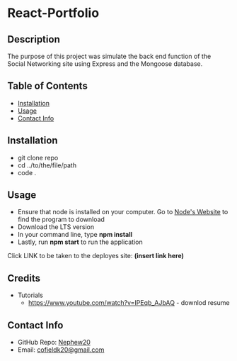 # React-Portfolio

## Description
  
The purpose of this project was simulate the back end function of the Social Networking site using Express and the Mongoose database. 

 ## Table of Contents 
   - [Installation](#installation)
   - [Usage](#usage)
   - [Contact Info](#contact-info)


## Installation
  
- git clone repo
- cd ../to/the/file/path
- code .

## Usage 

- Ensure that node is installed on your computer. Go to [Node's Website](https://nodejs.org/en) to find the program to download
- Download the LTS version 
- In your command line, type **npm install** 
- Lastly, run **npm start** to run the application

Click LINK to be taken to the deployes site: **(insert link here)**

## Credits
- Tutorials
    - https://www.youtube.com/watch?v=IPEqb_AJbAQ - downlod resume

## Contact Info

- GitHub Repo: [Nephew20](https://github.com/Nephew20?tab=repositories)
- Email: cofieldk20@gmail.com

